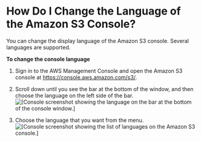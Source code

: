 # How Do I Change the Language of the Amazon S3 Console?<a name="change-ui-language"></a>

You can change the display language of the Amazon S3 console\. Several languages are supported\.

**To change the console language**

1. Sign in to the AWS Management Console and open the Amazon S3 console at [https://console\.aws\.amazon\.com/s3/](https://console.aws.amazon.com/s3/)\.

1. Scroll down until you see the bar at the bottom of the window, and then choose the language on the left side of the bar\.   
![\[Console screenshot showing the language on the bar at the bottom of the console window.\]](http://docs.aws.amazon.com/AmazonS3/latest/user-guide/images/bottom-nav-bar.png)

1. Choose the language that you want from the menu\.  
![\[Console screenshot showing the list of languages on the Amazon S3 console.\]](http://docs.aws.amazon.com/AmazonS3/latest/user-guide/images/choose-ui-language.png)